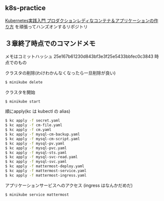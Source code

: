 ## k8s-practice

[Kubernetes実践入門 プロダクションレディなコンテナ＆アプリケーションの作り方](https://gihyo.jp/book/2019/978-4-297-10438-2) を頑張ってハンズオンするリポジトリ

## ３章終了時点でのコマンドメモ

メモはコミットハッシュ 25e167b61230d843bf3e3f25e5433bbfec0c3843 時点でのもの

クラスタの削除(わけわかんなくなったら一旦削除が良い)

```bash
$ minikube delete
```

クラスタを開始

```bash
$ minikube start
```

順にapply(kc は kubectl の alias)

```bash
$ kc apply -f secret.yaml 
$ kc apply -f cm-file.yaml 
$ kc apply -f cm.yaml 
$ kc apply -f mysql-cm-backup.yaml 
$ kc apply -f mysql-cm-script.yaml 
$ kc apply -f mysql-pv.yaml 
$ kc apply -f mysql-pvc.yaml 
$ kc apply -f mysql-sts.yaml 
$ kc apply -f mysql-svc-read.yaml 
$ kc apply -f mysql-svc.yaml 
$ kc apply -f mattermost-deploy.yaml 
$ kc apply -f mattermost-service.yaml
$ kc apply -f mattermost-ingress.yaml
```

アプリケーションサービスへのアクセス (ingress はなんかだめだ)

```bash
$ minikube service mattermost
```